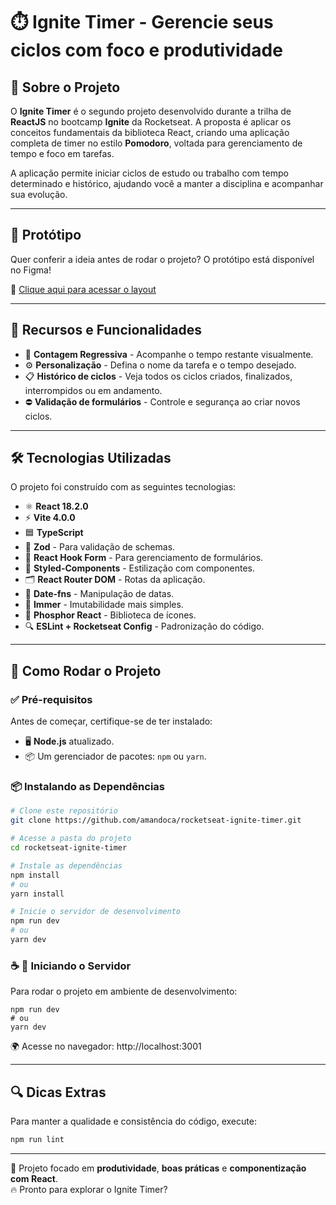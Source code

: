 # ⏱️ Ignite Timer - Gerencie seus ciclos com foco e produtividade

## 📌 Sobre o Projeto

O **Ignite Timer** é o segundo projeto desenvolvido durante a trilha de **ReactJS** no bootcamp **Ignite** da Rocketseat. A proposta é aplicar os conceitos fundamentais da biblioteca React, criando uma aplicação completa de timer no estilo **Pomodoro**, voltada para gerenciamento de tempo e foco em tarefas.

A aplicação permite iniciar ciclos de estudo ou trabalho com tempo determinado e histórico, ajudando você a manter a disciplina e acompanhar sua evolução.

---

## 🎨 Protótipo

Quer conferir a ideia antes de rodar o projeto? O protótipo está disponível no Figma!

🔗 [Clique aqui para acessar o layout](https://www.figma.com/community/file/1127351821076435124/ignite-timer) 

---

## 🌟 Recursos e Funcionalidades

- 🧮 **Contagem Regressiva** - Acompanhe o tempo restante visualmente.
- ⚙️ **Personalização** - Defina o nome da tarefa e o tempo desejado.
- 📋 **Histórico de ciclos** - Veja todos os ciclos criados, finalizados, interrompidos ou em andamento.
- ⛔ **Validação de formulários** - Controle e segurança ao criar novos ciclos.

---

## 🛠️ Tecnologias Utilizadas

O projeto foi construído com as seguintes tecnologias:

- ⚛️ **React 18.2.0**
- ⚡ **Vite 4.0.0**
- 🟦 **TypeScript**
- 🧮 **Zod** - Para validação de schemas.
- 🎯 **React Hook Form** - Para gerenciamento de formulários.
- 🎨 **Styled-Components** - Estilização com componentes.
- 🗂️ **React Router DOM** - Rotas da aplicação.
- 📆 **Date-fns** - Manipulação de datas.
- 🍃 **Immer** - Imutabilidade mais simples.
- 🧠 **Phosphor React** - Biblioteca de ícones.
- 🔍 **ESLint + Rocketseat Config** - Padronização do código.

---

## 🔧 Como Rodar o Projeto

### ✅ Pré-requisitos

Antes de começar, certifique-se de ter instalado:

- 🖥️ **Node.js** atualizado.
- 📦 Um gerenciador de pacotes: `npm` ou `yarn`.

### 📦 Instalando as Dependências

```bash
# Clone este repositório
git clone https://github.com/amandoca/rocketseat-ignite-timer.git

# Acesse a pasta do projeto
cd rocketseat-ignite-timer

# Instale as dependências
npm install
# ou
yarn install

# Inicie o servidor de desenvolvimento
npm run dev
# ou
yarn dev
```

### ☕ 🚀 Iniciando o Servidor

Para rodar o projeto em ambiente de desenvolvimento:

```
npm run dev
# ou 
yarn dev
```

🌍 Acesse no navegador: http://localhost:3001

---

## 🔍 Dicas Extras

Para manter a qualidade e consistência do código, execute:

```bash
npm run lint
```
---

🎯 Projeto focado em **produtividade**, **boas práticas** e **componentização com React**.  
🔥 Pronto para explorar o Ignite Timer? 

